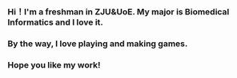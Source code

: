 ### Hi！I'm a freshman in ZJU&UoE. My major is Biomedical Informatics and I love it.
### By the way, I love playing and making games.
### Hope you like my work!

<!--
**YiCQi/YiCQi** is a ✨ _special_ ✨ repository because its `README.md` (this file) appears on your GitHub profile.

Here are some ideas to get you started:

- 🔭 I’m currently working on ...
- 🌱 I’m currently learning ...
- 👯 I’m looking to collaborate on ...
- 🤔 I’m looking for help with ...
- 💬 Ask me about ...
- 📫 How to reach me: ...
- 😄 Pronouns: ...
- ⚡ Fun fact: ...
-->
